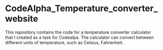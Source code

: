 # CodeAlpha_Temperature_converter_website
This repository contains the code for a temperature converter calculator that I created as a task for Codealpa. The calculator can convert between different units of temperature, such as Celsius, Fahrenheit.

